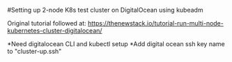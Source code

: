 #Setting up 2-node K8s test cluster on DigitalOcean using kubeadm

Original tutorial followed at: https://thenewstack.io/tutorial-run-multi-node-kubernetes-cluster-digitalocean/

*Need digitalocean CLI and kubectl setup
*Add digital ocean ssh key name to "cluster-up.ssh"



